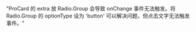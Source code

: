 "ProCard 的 extra 放 Radio.Group 会导致 onChange 事件无法触发。将 Radio.Group 的 optionType 设为 'button' 可以解决问题，但点击文字无法触发事件。"

